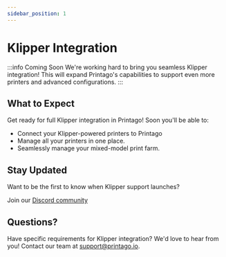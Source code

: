 ```yaml
---
sidebar_position: 1
---
```


# Klipper Integration

:::info Coming Soon
We're working hard to bring you seamless Klipper integration! This will expand Printago's capabilities to support even more printers and advanced configurations.
:::

## What to Expect

Get ready for full Klipper integration in Printago! Soon you'll be able to:
- Connect your Klipper-powered printers to Printago
- Manage all your printers in one place.
- Seamlessly manage your mixed-model print farm.

## Stay Updated

Want to be the first to know when Klipper support launches? 

Join our [Discord community](https://discord.gg/RCFA2u99De)

## Questions?

Have specific requirements for Klipper integration? We'd love to hear from you! Contact our team at support@printago.io.
